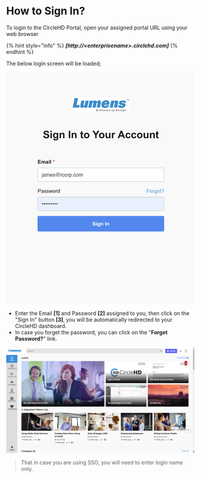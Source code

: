 # How to Sign In?

To login to the CircleHD Portal, open your assigned portal URL using your web browser

{% hint style="info" %}
_**\[http://&lt;enterprisename&gt;.circlehd.com\]**_ 
{% endhint %}

The below login screen will be loaded;

![](../.gitbook/assets/image%20%2837%29.png)

* Enter the Email **\[1\]** and Password **\[2\]** assigned to you, then click on the "Sign In" button **\[3\]**, you will be automatically redirected to your CircleHD dashboard. 
* In case you forget the password, you can click on the "**Forget Password?**" link.

![](../.gitbook/assets/dashboard.png)

> That in case you are using SSO, you will need to enter login name only.

